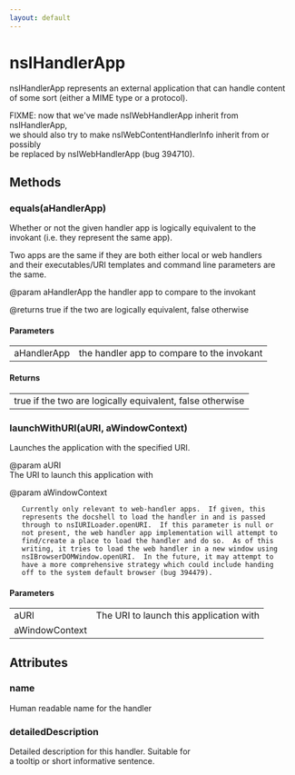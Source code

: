 ```yaml
---
layout: default
---
```


# nsIHandlerApp #
  
nsIHandlerApp represents an external application that can handle content  
of some sort (either a MIME type or a protocol).  
  
FIXME: now that we've made nsIWebHandlerApp inherit from nsIHandlerApp,  
we should also try to make nsIWebContentHandlerInfo inherit from or possibly  
be replaced by nsIWebHandlerApp (bug 394710).  
  

## Methods ##

### equals(aHandlerApp) ###
  
Whether or not the given handler app is logically equivalent to the  
invokant (i.e. they represent the same app).  
  
Two apps are the same if they are both either local or web handlers  
and their executables/URI templates and command line parameters are  
the same.  
  
@param aHandlerApp the handler app to compare to the invokant  
  
@returns true if the two are logically equivalent, false otherwise  
  

#### Parameters ####

<table>

<tr>
<td>aHandlerApp</td>
<td>the handler app to compare to the invokant  
</td>
</tr>

</table>

#### Returns ####

<table>

<tr>
<td>true if the two are logically equivalent, false otherwise  
</td>
</tr>

</table>

### launchWithURI(aURI, aWindowContext) ###
  
Launches the application with the specified URI.  
  
@param aURI  
       The URI to launch this application with  
  
@param aWindowContext   
  
       Currently only relevant to web-handler apps.  If given, this  
       represents the docshell to load the handler in and is passed  
       through to nsIURILoader.openURI.  If this parameter is null or  
       not present, the web handler app implementation will attempt to   
       find/create a place to load the handler and do so.  As of this  
       writing, it tries to load the web handler in a new window using  
       nsIBrowserDOMWindow.openURI.  In the future, it may attempt to   
       have a more comprehensive strategy which could include handing  
       off to the system default browser (bug 394479).  
  

#### Parameters ####

<table>

<tr>
<td>aURI</td>
<td>       The URI to launch this application with  
</td>
</tr>

<tr>
<td>aWindowContext</td>
<td></td>
</tr>

</table>

## Attributes ##

### name ###
  
Human readable name for the handler  
  

### detailedDescription ###
  
Detailed description for this handler. Suitable for  
a tooltip or short informative sentence.  
  
